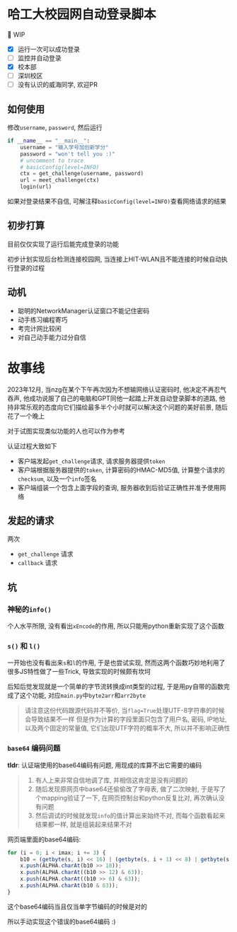 # 哈工大校园网自动登录脚本

🚧 WIP

- [x] 运行一次可以成功登录
- [ ] 监控并自动登录
- [x] 校本部
- [ ] 深圳校区
- [ ] 没有认识的威海同学, 欢迎PR 

## 如何使用

修改`username`, `password`, 然后运行

```py
if __name__ == "__main__":
    username = "输入学号加创新学分"
    password = "won't tell you :)"
    # uncomment to trace
    # basicConfig(level=INFO)
    ctx = get_challenge(username, password)
    url = meet_challenge(ctx)
    login(url)
```

如果对登录结果不自信, 可解注释`basicConfig(level=INFO)`查看网络请求的结果

## 初步打算

目前仅仅实现了运行后能完成登录的功能

初步计划实现后台检测连接校园网, 当连接上HIT-WLAN且不能连接的时候自动执行登录的过程

## 动机

- 聪明的NetworkManager认证窗口不能记住密码
- 动手练习编程寄巧
- 考完计网比较闲
- 对自己动手能力过分自信

# 故事线

2023年12月, 当nzg在某个下午再次因为不想输网络认证密码时, 他决定不再忍气吞声, 他成功说服了自己的电脑和GPT同他一起踏上开发自动登录脚本的道路, 他持非常乐观的态度向它们描绘最多半个小时就可以解决这个问题的美好前景, 随后花了一个晚上

对于试图实现类似功能的人也可以作为参考

认证过程大致如下

- 客户端发起`get_challenge`请求, 请求服务器提供`token`
- 客户端根据服务器提供的`token`, 计算密码的HMAC-MD5值, 计算整个请求的`checksum`, 以及一个`info`签名
- 客户端组装一个包含上面字段的查询, 服务器收到后验证正确性并准予使用网络

## 发起的请求

两次

- `get_challenge` 请求
- `callback` 请求

## 坑

### 神秘的`info()`

个人水平所限, 没有看出`xEncode`的作用, 所以只能用python重新实现了这个函数 

### `s()` 和 `l()`

一开始也没有看出来`s`和`l`的作用, 于是也尝试实现, 然而这两个函数巧妙地利用了很多JS特性做了一些Trick, 导致实现的时候颇有坎坷

后知后觉发现就是一个简单的字节流转换成int类型的过程, 于是用py自带的函数完成了这个功能, 对应`main.py`中`byte2arr`和`arr2byte`

> 请注意这份代码跟源代码并不等价, 当`flag=True`处理UTF-8字符串的时候会导致结果不一样
> 但是作为计算的字段里面只包含了用户名, 密码, IP地址, 以及两个固定的常量值, 它们出现UTF字符的概率不大, 所以并不影响正确性

### `base64` 编码问题

**tldr**: 认证端使用的base64编码有问题, 用现成的库算不出它需要的编码

> 1. 有人上来非常自信地调了库, 并相信这肯定是没有问题的
> 2. 随后发现原网页中base64还偷偷改了字母表, 做了二次映射, 于是写了个mapping验证了一下, 在网页控制台和python反复比对, 再次确认没有问题
> 3. 然后调试的时候就发现`info`的值计算出来始终不对, 而每个函数看起来结果都一样, 就是组装起来结果不对

网页端里面的base64编码:

```js
for (i = 0; i < imax; i += 3) {
    b10 = (getbyte(s, i) << 16) | (getbyte(s, i + 1) << 8) | getbyte(s, i + 2);
    x.push(ALPHA.charAt(b10 >> 18));
    x.push(ALPHA.charAt((b10 >> 12) & 63));
    x.push(ALPHA.charAt((b10 >> 6) & 63));
    x.push(ALPHA.charAt(b10 & 63));
}
```

这个base64编码当且仅当单字节编码的时候是对的

所以手动实现这个错误的base64编码 \:\)


